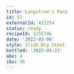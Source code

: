 ```yaml
---
title: Langstrom's Pony
id: 57
externalId: 422254
status: ready
recipeId: 1255746
date: '2022-03-06'
style: Irish Dry Stout
bottled: '2022-03-23'
abv: 4
ibu: 36
---
```

